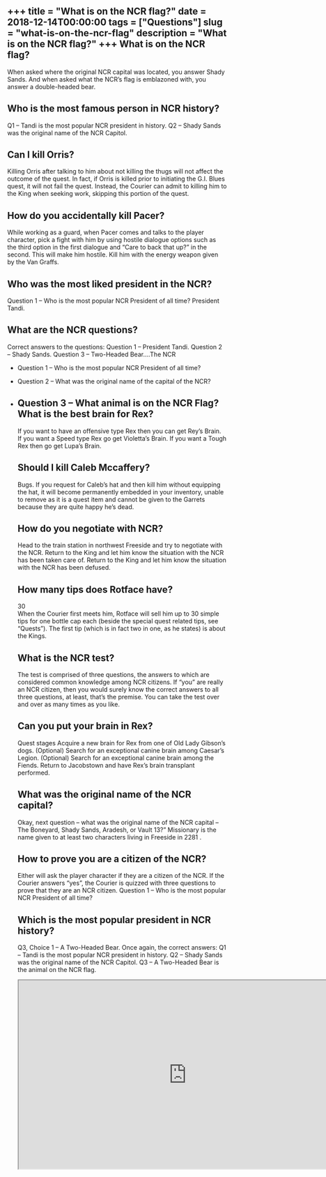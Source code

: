 +++
title = "What is on the NCR flag?"
date = 2018-12-14T00:00:00
tags = ["Questions"]
slug = "what-is-on-the-ncr-flag"
description = "What is on the NCR flag?"
+++
What is on the NCR flag?
------------------------

When asked where the original NCR capital was located, you answer Shady Sands. And when asked what the NCR’s flag is emblazoned with, you answer a double-headed bear.

Who is the most famous person in NCR history?
---------------------------------------------

Q1 – Tandi is the most popular NCR president in history. Q2 – Shady Sands was the original name of the NCR Capitol.

Can I kill Orris?
-----------------

Killing Orris after talking to him about not killing the thugs will not affect the outcome of the quest. In fact, if Orris is killed prior to initiating the G.I. Blues quest, it will not fail the quest. Instead, the Courier can admit to killing him to the King when seeking work, skipping this portion of the quest.

How do you accidentally kill Pacer?
-----------------------------------

While working as a guard, when Pacer comes and talks to the player character, pick a fight with him by using hostile dialogue options such as the third option in the first dialogue and “Care to back that up?” in the second. This will make him hostile. Kill him with the energy weapon given by the Van Graffs.

Who was the most liked president in the NCR?
--------------------------------------------

Question 1 – Who is the most popular NCR President of all time? President Tandi.

What are the NCR questions?
---------------------------

Correct answers to the questions: Question 1 – President Tandi. Question 2 – Shady Sands. Question 3 – Two-Headed Bear….The NCR

- Question 1 – Who is the most popular NCR President of all time?
- Question 2 – What was the original name of the capital of the NCR?
- Question 3 – What animal is on the NCR Flag? What is the best brain for Rex?
    -------------------------------
    
    If you want to have an offensive type Rex then you can get Rey’s Brain. If you want a Speed type Rex go get Violetta’s Brain. If you want a Tough Rex then go get Lupa’s Brain.
    
    Should I kill Caleb Mccaffery?
    ------------------------------
    
    Bugs. If you request for Caleb’s hat and then kill him without equipping the hat, it will become permanently embedded in your inventory, unable to remove as it is a quest item and cannot be given to the Garrets because they are quite happy he’s dead.
    
    How do you negotiate with NCR?
    ------------------------------
    
    Head to the train station in northwest Freeside and try to negotiate with the NCR. Return to the King and let him know the situation with the NCR has been taken care of. Return to the King and let him know the situation with the NCR has been defused.
    
    How many tips does Rotface have?
    --------------------------------
    
    30  
    When the Courier first meets him, Rotface will sell him up to 30 simple tips for one bottle cap each (beside the special quest related tips, see “Quests”). The first tip (which is in fact two in one, as he states) is about the Kings.
    
    What is the NCR test?
    ---------------------
    
    The test is comprised of three questions, the answers to which are considered common knowledge among NCR citizens. If “you” are really an NCR citizen, then you would surely know the correct answers to all three questions, at least, that’s the premise. You can take the test over and over as many times as you like.
    
    Can you put your brain in Rex?
    ------------------------------
    
    Quest stages Acquire a new brain for Rex from one of Old Lady Gibson’s dogs. (Optional) Search for an exceptional canine brain among Caesar’s Legion. (Optional) Search for an exceptional canine brain among the Fiends. Return to Jacobstown and have Rex’s brain transplant performed.
    
    What was the original name of the NCR capital?
    ----------------------------------------------
    
    Okay, next question – what was the original name of the NCR capital – The Boneyard, Shady Sands, Aradesh, or Vault 13?” Missionary is the name given to at least two characters living in Freeside in 2281 .
    
    How to prove you are a citizen of the NCR?
    ------------------------------------------
    
    Either will ask the player character if they are a citizen of the NCR. If the Courier answers “yes”, the Courier is quizzed with three questions to prove that they are an NCR citizen. Question 1 – Who is the most popular NCR President of all time?
    
    Which is the most popular president in NCR history?
    ---------------------------------------------------
    
    Q3, Choice 1 – A Two-Headed Bear. Once again, the correct answers: Q1 – Tandi is the most popular NCR president in history. Q2 – Shady Sands was the original name of the NCR Capitol. Q3 – A Two-Headed Bear is the animal on the NCR flag.
    
    <iframe allow="accelerometer; autoplay; clipboard-write; encrypted-media; gyroscope; picture-in-picture" allowfullscreen="" class="__youtube_prefs__  epyt-is-override  no-lazyload" data-no-lazy="1" data-origheight="433" data-origwidth="770" data-skipgform_ajax_framebjll="" height="433" id="_ytid_69830" loading="lazy" src="https://www.youtube.com/embed/Vxj7wMRkats?enablejsapi=1&autoplay=0&cc_load_policy=0&cc_lang_pref=&iv_load_policy=1&loop=0&modestbranding=0&rel=1&fs=1&playsinline=0&autohide=2&theme=dark&color=red&controls=1&" title="YouTube player" width="770"></iframe>